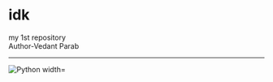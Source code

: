 # idk
my 1st repository
<br>
Author-Vedant Parab
<hr>
<img align="left" alt="Python width="5px"style="padding=right:2px;"src="https://cdn.jsdelivr.net/gh/devicons/devicon@latest/icons/python/python-original.svg"/>
